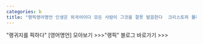 ```yaml
---
categories: b
title: "랭픽영어명언 인생은 외국어이다 모든 사람이 그것을 잘못 발음한다  크리스토퍼 몰리"
---
```

"랭귀지를 픽하다" [영어명언] 모아보기 >>>"랭픽" 블로그 바로가기 >>>